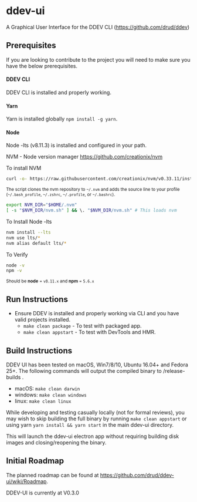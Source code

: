 # ddev-ui

A Graphical User Interface for the DDEV CLI (https://github.com/drud/ddev)

## Prerequisites

If you are looking to contribute to the project you will need to make sure you have the below prerequisites.

#### DDEV CLI

DDEV CLI is installed and properly working.

#### Yarn

Yarn is installed globally `npm install -g yarn`.

#### Node

Node -lts (v8.11.3) is installed and configured in your path.

NVM - Node version manager https://github.com/creationix/nvm

To install NVM

```sh
curl -o- https://raw.githubusercontent.com/creationix/nvm/v0.33.11/install.sh | bash
```

<sub>The script clones the nvm repository to `~/.nvm` and adds the source line to your profile (`~/.bash_profile`, `~/.zshrc`, `~/.profile`, or `~/.bashrc`).</sub>

```sh
export NVM_DIR="$HOME/.nvm"
[ -s "$NVM_DIR/nvm.sh" ] && \. "$NVM_DIR/nvm.sh" # This loads nvm
```

To Install Node -lts

```sh
nvm install --lts
nvm use lts/*
nvm alias default lts/*
```

To Verify

```sh
node -v
npm -v
```

<sub>Should be **node** = `v8.11.x` and **npm** = `5.6.x`</sub>

## Run Instructions

- Ensure DDEV is installed and properly working via CLI and you have valid projects installed.
  - `make clean package` - To test with packaged app.
  - `make clean appstart` - To test with DevTools and HMR.

## Build Instructions

DDEV UI has been tested on macOS, Win7/8/10, Ubuntu 16.04+ and Fedora 25+. The following commands will output the compiled binary to /release-builds .

- macOS: `make clean darwin`
- windows: `make clean windows`
- linux: `make clean linux`

While developing and testing casually locally (not for formal reviews), you may wish to skip building the full binary by running `make clean appstart` or using yarn `yarn install && yarn start` in the main ddev-ui directory.

This will launch the ddev-ui electron app without requiring building disk images and closing/reopening the binary.

## Initial Roadmap

The planned roadmap can be found at
https://github.com/drud/ddev-ui/wiki/Roadmap.

DDEV-UI is currently at V0.3.0
